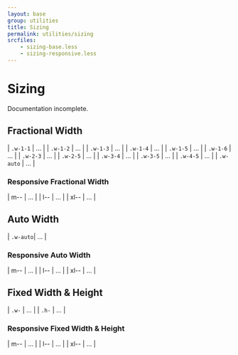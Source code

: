 ```yaml
---
layout: base
group: utilities
title: Sizing
permalink: utilities/sizing
srcfiles:
    - sizing-base.less
    - sizing-responsive.less
---
```


# Sizing

<p class="hint hint--error">Documentation incomplete.</p>

## Fractional Width

| `.w-1-1`  | … |
| `.w-1-2`  | … |
| `.w-1-3`  | … |
| `.w-1-4`  | … |
| `.w-1-5`  | … |
| `.w-1-6`  | … |
| `.w-2-3`  | … |
| `.w-2-5`  | … |
| `.w-3-4`  | … |
| `.w-3-5`  | … |
| `.w-4-5`  | … |
| `.w-auto` | … |

### Responsive Fractional Width

| m--  | … |
| l--  | … |
| xl-- | … |

## Auto Width

| `.w-auto`| … |

### Responsive Auto Width

| m--  | … |
| l--  | … |
| xl-- | … |

## Fixed Width & Height

| `.w-` | … |
| `.h-` | … |

### Responsive Fixed Width & Height

| m--  | … |
| l--  | … |
| xl-- | … |
